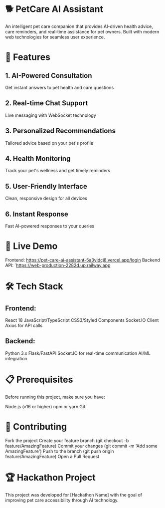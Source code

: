 # 🐕 PetCare AI Assistant

An intelligent pet care companion that provides AI-driven health advice, care reminders, and real-time assistance for pet owners. Built with modern web technologies for seamless user experience.

# 🌟 Features

## 1. AI-Powered Consultation

Get instant answers to pet health and care questions

## 2. Real-time Chat Support

Live messaging with WebSocket technology

## 3. Personalized Recommendations

Tailored advice based on your pet's profile

## 4. Health Monitoring

Track your pet's wellness and get timely reminders

## 5. User-Friendly Interface

Clean, responsive design for all devices

## 6. Instant Response

Fast AI-powered responses to your queries

# 🚀 Live Demo

Frontend: https://pet-care-ai-assistant-5a3yldcj8.vercel.app/login
Backend API: `https://web-production-2282d.up.railway.app

# 🛠️ Tech Stack

## Frontend:

React 18
JavaScript/TypeScript
CSS3/Styled Components
Socket.IO Client
Axios for API calls

## Backend:

Python 3.x
Flask/FastAPI
Socket.IO for real-time communication
AI/ML integration

# 📋 Prerequisites

Before running this project, make sure you have:

Node.js (v16 or higher)
npm or yarn
Git

# 🤝 Contributing

Fork the project
Create your feature branch (git checkout -b feature/AmazingFeature)
Commit your changes (git commit -m 'Add some AmazingFeature')
Push to the branch (git push origin feature/AmazingFeature)
Open a Pull Request

# 🏆 Hackathon Project

This project was developed for [Hackathon Name] with the goal of improving pet care accessibility through AI technology.

